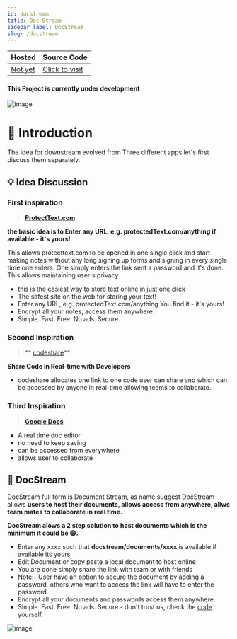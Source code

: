 ```yaml
---
id: docstream
title: Doc Stream
sidebar_label: DocStream
slug: /docstream
---
```


| Hosted | Source Code |
| ------ | ----------- |
| [Not yet](https://github.com/kdsinghcoder/docstream/) | [Click to visit](https://github.com/kdsinghcoder/docstream/) |

#### This Project is currently under development

![image](https://user-images.githubusercontent.com/50829119/124019279-7b67ef00-da06-11eb-80fd-3dcdf7a94bd5.png)

# 👋 Introduction
The idea for downstream evolved from Three different apps let's first discuss them separately.

## 💡 Idea Discussion 

### First inspiration

>**[ProtectText.com](protecttext.com)**

**the basic idea is to Enter any URL, e.g. protectedText.com/anything if available - it's yours!**

This allows protecttext.com to be opened in one single click and start making notes without any long signing up forms and signing in every single time one enters. One simply enters the link sent a password and it's done. This allows maintaining user's privacy

- this is the easiest way to store text online in just one click
- The safest site on the web for storing your text!
- Enter any URL, e.g. protectedText.com/anything You find it - it's yours!
- Encrypt all your notes, access them anywhere. 
- Simple. Fast. Free. No ads. Secure.


### Second Inspiration

> ** [codeshare](https://codeshare.io/)**

**Share Code in Real-time with Developers**

- codeshare allocates one link to one code user can share and which can be accessed by anyone in real-time allowing teams to collaborate.

### Third Inspiration

>**[Google Docs](https://docs.google.com/)**

- A real time doc editor
- no need to keep saving
- can be accessed from everywhere
- allows user to collaborate

## 📃 DocStream
DocStream full form is Document Stream, as name suggest DocStream allows **users to host their documents, allows access from anywhere, allws team mates to collaborate in real time.**

**DocStream alows a 2 step solution to host documents which is the minimum it could be 😁.**

- Enter any xxxx such that   **docstream/documents/xxxx** is available if available its yours 
- Edit Document or copy paste a local document to host online
- You are done simply share the link with team or with friends
- Note:- User have an option to secure the document by adding a password, others who want to access the link will have to enter the password.
- Encrypt all your documents and passwords access them anywhere. 
- Simple. Fast. Free. No ads. Secure - don't trust us, check the [code](https://github.com/kdsinghcoder/docstream) yourself.

![image](https://user-images.githubusercontent.com/50829119/124019174-570c1280-da06-11eb-874f-d6fbd72a8f1f.png)


